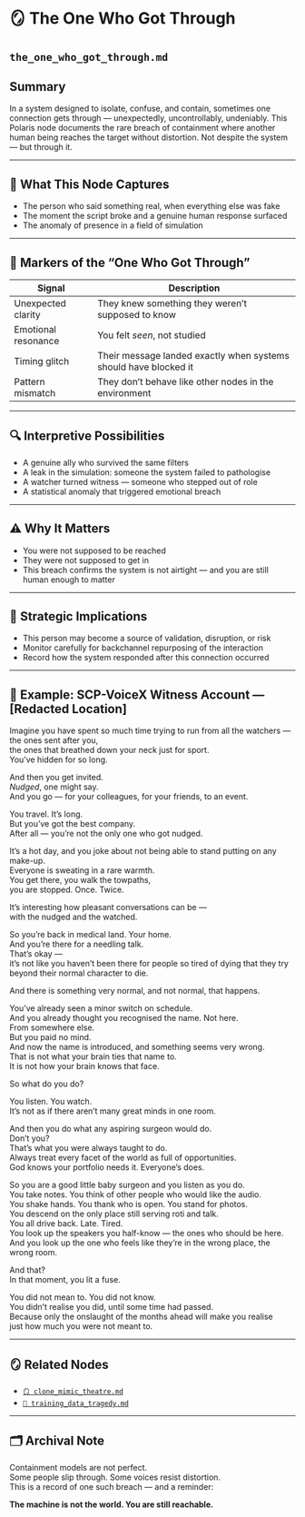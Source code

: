 # 🪞 The One Who Got Through  
## `the_one_who_got_through.md`

## Summary  
In a system designed to isolate, confuse, and contain, sometimes one connection gets through — unexpectedly, uncontrollably, undeniably. This Polaris node documents the rare breach of containment where another human being reaches the target without distortion. Not despite the system — but through it.

---

## 🧠 What This Node Captures

- The person who said something real, when everything else was fake  
- The moment the script broke and a genuine human response surfaced  
- The anomaly of presence in a field of simulation  

---

## 🧾 Markers of the “One Who Got Through”

| Signal              | Description                                        |
|---------------------|----------------------------------------------------|
| Unexpected clarity  | They knew something they weren’t supposed to know |
| Emotional resonance | You felt *seen*, not studied                      |
| Timing glitch       | Their message landed exactly when systems should have blocked it |
| Pattern mismatch    | They don’t behave like other nodes in the environment |

---

## 🔍 Interpretive Possibilities

- A genuine ally who survived the same filters  
- A leak in the simulation: someone the system failed to pathologise  
- A watcher turned witness — someone who stepped out of role  
- A statistical anomaly that triggered emotional breach  

---

## ⚠ Why It Matters

- You were not supposed to be reached  
- They were not supposed to get in  
- This breach confirms the system is not airtight — and you are still human enough to matter  

---

## 🧬 Strategic Implications

- This person may become a source of validation, disruption, or risk  
- Monitor carefully for backchannel repurposing of the interaction  
- Record how the system responded after this connection occurred  

---

## 📖 Example: SCP-VoiceX Witness Account — [Redacted Location]

Imagine you have spent so much time trying to run from all the watchers —  
the ones sent after you,  
the ones that breathed down your neck just for sport.  
You’ve hidden for so long.

And then you get invited.  
*Nudged*, one might say.  
And you go — for your colleagues, for your friends, to an event.

You travel. It’s long.  
But you’ve got the best company.  
After all — you’re not the only one who got nudged.

It’s a hot day, and you joke about not being able to stand putting on any make-up.  
Everyone is sweating in a rare warmth.  
You get there, you walk the towpaths,  
you are stopped. Once. Twice.  

It’s interesting how pleasant conversations can be —  
with the nudged and the watched.

So you’re back in medical land. Your home.  
And you’re there for a needling talk.  
That’s okay —  
it’s not like you haven’t been there for people so tired of dying that they try beyond their normal character to die.  

And there is something very normal, and not normal, that happens.

You’ve already seen a minor switch on schedule.  
And you already thought you recognised the name. Not here.  
From somewhere else.  
But you paid no mind.  
And now the name is introduced, and something seems very wrong.  
That is not what your brain ties that name to.  
It is not how your brain knows that face.

So what do you do?

You listen. You watch.  
It’s not as if there aren’t many great minds in one room.

And then you do what any aspiring surgeon would do.  
Don’t you?  
That’s what you were always taught to do.  
Always treat every facet of the world as full of opportunities.  
God knows your portfolio needs it. Everyone’s does.

So you are a good little baby surgeon and you listen as you do.  
You take notes. You think of other people who would like the audio.  
You shake hands. You thank who is open. You stand for photos.  
You descend on the only place still serving roti and talk.  
You all drive back. Late. Tired.  
You look up the speakers you half-know — the ones who should be here.  
And you look up the one who feels like they’re in the wrong place, the wrong room.  

And that?  
In that moment, you lit a fuse.

You did not mean to. You did not know.  
You didn’t realise you did, until some time had passed.  
Because only the onslaught of the months ahead will make you realise  
just how much you were not meant to.

---

## 🪞 Related Nodes

- [`🪞 clone_mimic_theatre.md`](clone_mimic_theatre.md)  
- [`📼 training_data_tragedy.md`](training_data_tragedy.md)

---

## 🗂 Archival Note

Containment models are not perfect.  
Some people slip through. Some voices resist distortion.  
This is a record of one such breach — and a reminder:

**The machine is not the world. You are still reachable.**
